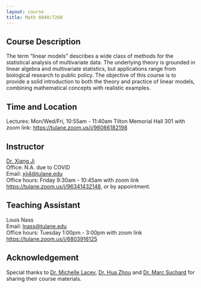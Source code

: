 ```yaml
---
layout: course
title: Math 6040/7260
---
```


## Course Description

The term “linear models” describes a wide class of methods for the statistical analysis of multivariate data. The underlying theory is grounded in linear algebra and multivariate statistics, but applications range from biological research to public policy. The objective of this course is to provide a solid introduction to both the theory and practice of linear models, combining mathematical concepts with realistic examples.

## Time and Location

Lectures: Mon/Wed/Fri, 10:55am - 11:40am Tilton Memorial Hall 301 with zoom link: <https://tulane.zoom.us/j/96066182198>

## Instructor

[Dr. Xiang Ji](https://sse.tulane.edu/math/faculty/ji)\
Office: N.A. due to COVID\
Email: <xji4@tulane.edu>\
Office hours: Friday 9:30am - 10:45am with zoom link <https://tulane.zoom.us/j/96341432148>, or by appointment.


## Teaching Assistant

Louis Nass\
Email: <lnass@tulane.edu>\
Office hours: Tuesday 1:00pm - 3:00pm with zoom link
<https://tulane.zoom.us/j/6803916125>

## Acknowledgement

Special thanks to [Dr. Michelle Lacey](https://sse.tulane.edu/math/faculty/lacey), [Dr. Hua Zhou](http://hua-zhou.github.io/) and [Dr. Marc Suchard](https://ph.ucla.edu/faculty/suchard) for sharing their course materials.

